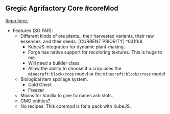## Gregic Agrifactory Core #coreMod
[Repo here.](https://github.com/TheDogOfChaos/Gregic-Agrifactory-Core)
- Features (SO FAR):
	- Different kinds of ore plants., their harvested varients, their raw essences, and their seeds. \[CURRENT PRIORITY] ^031fb8
		- KubeJS integration for dynamic plant-making.
		- Forge has native support for recoloring textures. This is huge to me.
		- Will need a builder class.
		- Allow the ability to choose if a crop uses the `minecraft:block/crop` model or the `minecraft:block/cross` model
	- Biological item spoilage system.
		- Cold Chest
		- Freezer
	- Mixins for Vanilla to give furnaces ash slots.
	- GMO entities?
	- No recipes. This coremod is for a pack with KubeJS. 